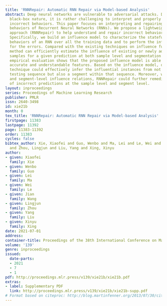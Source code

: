 ```yaml
---
title: 'RNNRepair: Automatic RNN Repair via Model-based Analysis'
abstract: Deep neural networks are vulnerable to adversarial attacks. Due to their
  black-box nature, it is rather challenging to interpret and properly repair these
  incorrect behaviors. This paper focuses on interpreting and repairing the incorrect
  behaviors of Recurrent Neural Networks (RNNs). We propose a lightweight model-based
  approach (RNNRepair) to help understand and repair incorrect behaviors of an RNN.
  Specifically, we build an influence model to characterize the stateful and statistical
  behaviors of an RNN over all the training data and to perform the influence analysis
  for the errors. Compared with the existing techniques on influence function, our
  method can efficiently estimate the influence of existing or newly added training
  samples for a given prediction at both sample level and segmentation level. Our
  empirical evaluation shows that the proposed influence model is able to extract
  accurate and understandable features. Based on the influence model, our proposed
  technique could effectively infer the influential instances from not only an entire
  testing sequence but also a segment within that sequence. Moreover, with the sample-level
  and segment-level influence relations, RNNRepair could further remediate two types
  of incorrect predictions at the sample level and segment level.
layout: inproceedings
series: Proceedings of Machine Learning Research
publisher: PMLR
issn: 2640-3498
id: xie21b
month: 0
tex_title: 'RNNRepair: Automatic RNN Repair via Model-based Analysis'
firstpage: 11383
lastpage: 11392
page: 11383-11392
order: 11383
cycles: false
bibtex_author: Xie, Xiaofei and Guo, Wenbo and Ma, Lei and Le, Wei and Wang, Jian
  and Zhou, Lingjun and Liu, Yang and Xing, Xinyu
author:
- given: Xiaofei
  family: Xie
- given: Wenbo
  family: Guo
- given: Lei
  family: Ma
- given: Wei
  family: Le
- given: Jian
  family: Wang
- given: Lingjun
  family: Zhou
- given: Yang
  family: Liu
- given: Xinyu
  family: Xing
date: 2021-07-01
address:
container-title: Proceedings of the 38th International Conference on Machine Learning
volume: '139'
genre: inproceedings
issued:
  date-parts:
  - 2021
  - 7
  - 1
pdf: http://proceedings.mlr.press/v139/xie21b/xie21b.pdf
extras:
- label: Supplementary PDF
  link: http://proceedings.mlr.press/v139/xie21b/xie21b-supp.pdf
# Format based on citeproc: http://blog.martinfenner.org/2013/07/30/citeproc-yaml-for-bibliographies/
---
```

